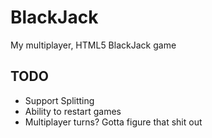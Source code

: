 # BlackJack

My multiplayer, HTML5 BlackJack game

TODO
----

- Support Splitting
- Ability to restart games
- Multiplayer turns? Gotta figure that shit out
